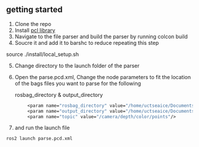 ## getting started
1. Clone the repo
2. Install [pcl library](https://github.com/PointCloudLibrary/pcl) 
3. Navigate to the file parser and build the parser by running colcon build
4. Soucre it and add it to barshc to reduce repeating this step

  source ./install/local_setup.sh

5. Change directory to the launch folder of the parser
6. Open the parse.pcd.xml, Change the node parameters to fit the location of the bags files you  want to parse for the following 
      
      rosbag_directory
      &
      output_directory

```clojure
        <param name="rosbag_directory" value="/home/uctseaice/Documents/bag_files/rosbag2_2022_12_02-15_12_21"/>
        <param name="output_directory" value="/home/uctseaice/Documents/PCDS"/>
        <param name="topic" value="/camera/depth/color/points"/>
```

7.   and run the launch file

    ros2 launch parse.pcd.xml

